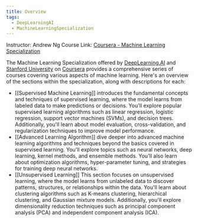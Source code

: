 ```yaml
---
title: Overview
tags:
  - DeepLearningAI
  - MachineLearningSpecialization
---
```

Instructor: Andrew Ng
Course Link: [Coursera - Machine Learning Specialization](https://www.coursera.org/specializations/machine-learning-introduction?utm_medium=sem&utm_source=gg&utm_campaign=B2C_NAMER_machine-learning-introduction_stanford_FTCOF_specializations_country-US-country-CA&campaignid=685340575&adgroupid=32639001781&device=c&keyword=machine%20learning%20tutorial&matchtype=b&network=g&devicemodel=&adposition=&creativeid=650958196470&hide_mobile_promo&gad_source=1&gclid=CjwKCAjw_e2wBhAEEiwAyFFFo-TcUivC6ZkuHt7P2pFn06hBC3jBWn1EBr4kU_4z6hLCp8dKcC7wlRoCEt0QAvD_BwE)

The Machine Learning Specialization offered by [DeepLearning.AI](https://www.deeplearning.ai/) and [Stanford University](https://www.stanford.edu/) on [Coursera](https://www.coursera.org/) provides a comprehensive series of courses covering various aspects of machine learning. Here's an overview of the sections within the specialization, along with descriptions for each:
 
* [[Supervised Machine Learning]] introduces the fundamental concepts and techniques of supervised learning, where the model learns from labeled data to make predictions or decisions. You'll explore popular supervised learning algorithms such as linear regression, logistic regression, support vector machines (SVMs), and decision trees. Additionally, you'll learn about model evaluation, cross-validation, and regularization techniques to improve model performance.
* [[Advanced Learning Algorithm]] dive deeper into advanced machine learning algorithms and techniques beyond the basics covered in supervised learning. You'll explore topics such as neural networks, deep learning, kernel methods, and ensemble methods. You'll also learn about optimization algorithms, hyper-parameter tuning, and strategies for training deep neural networks.
* [[Unsupervised Learning]] This section focuses on unsupervised learning, where the model learns from unlabeled data to discover patterns, structures, or relationships within the data. You'll learn about clustering algorithms such as K-means clustering, hierarchical clustering, and Gaussian mixture models. Additionally, you'll explore dimensionality reduction techniques such as principal component analysis (PCA) and independent component analysis (ICA).







